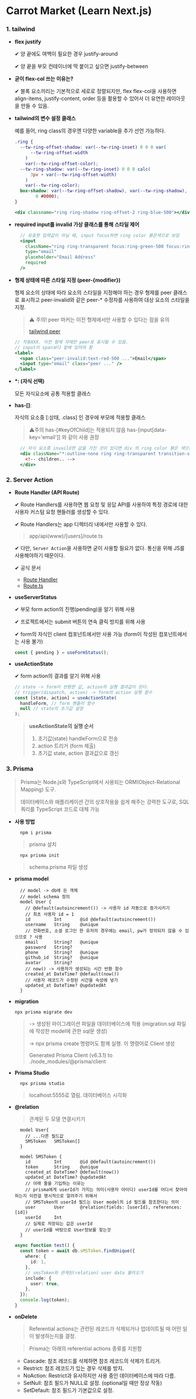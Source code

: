 # Carrot Market (Learn Next.js)

### 1. tailwind

- **flex justify**

  ✔ 양 끝에도 여백이 필요한 경우 justify-around

  ✔ 양 끝을 부모 컨테이너에 딱 붙이고 싶으면 justify-between

- **굳이 flex-col 쓰는 이유는?**

  ✔ 블록 요소끼리는 기본적으로 세로로 정렬되지만, flex flex-col을 사용하면 align-items, justify-content, order 등을 활용할 수 있어서 더 유연한 레이아웃을 만들 수 있음.

- **tailwind의 변수 설정 클래스**

  예를 들어, ring class의 경우엔 다양한 variable을 추가 선언 가능하다.

  ```css
  .ring {
    --tw-ring-offset-shadow: var(--tw-ring-inset) 0 0 0 var(
        --tw-ring-offset-width
      )
      var(--tw-ring-offset-color);
    --tw-ring-shadow: var(--tw-ring-inset) 0 0 0 calc(
        3px + var(--tw-ring-offset-width)
      )
      var(--tw-ring-color);
    box-shadow: var(--tw-ring-offset-shadow), var(--tw-ring-shadow), var(--tw-shadow, 0
          0 #0000);
  }
  ```

  ```jsx
  <div classname="ring ring-shadow ring-offset-2 ring-blue-500"></div>
  ```

- **required input를 invalid 가상 클래스를 통해 스타일 제어**

  ```jsx
    // 유효한 입력값이 아닐 때, input focus하면 ring color 붉은색으로 보임
    <input
      className="ring ring-transparent focus:ring-green-500 focus:ring-offset-2  invalid:focus:ring-red-500 peer"
      type="email"
      placeholder="Email Address"
      required
    />
  ```

- **형제 상태에 따른 스타일 지정 (peer-{modifier})**

  형제 요소의 상태에 따라 요소의 스타일을 지정해야 하는 경우 형제를 peer 클래스로 표시하고 peer-invalid와 같은 peer-\* 수정자를 사용하여 대상 요소의 스타일을 지정.

  > ⚠️ 주의!
  > peer 마커는 이전 형제에서만 사용할 수 있다는 점을 유의
  >
  > [tailwind peer](https://tailwindcss.com/docs/hover-focus-and-other-states#styling-based-on-sibling-state)

  ```jsx
  // 작동XXX. 이전 형제 자매만 peer로 표시될 수 있음.
  // input이 span보다 앞에 있어야 함
  <label>
    <span class="peer-invalid:text-red-500 ...">Email</span>
    <input type="email" class="peer ..." />
  </label>
  ```

- **\*: (자식 선택)**

  모든 자식요소에 공통 적용할 클래스

- **has-[]**:

  자식의 요소중 [:상태, .class] 인 경우에 부모에 적용할 클래스

  > ⚠️주의
  > has-[#keyOfChild]는 적용되지 않음
  > has-[input[data-key='email']] 와 같이 사용 권장

  ```jsx
    // 자식 요소중 invaild한 값을 가진 것이 있다면 div 의 ring color 붉은 색으로 변경됨
    <div className="*:outline-none ring ring-transparent transition-shadow has-[:invalid]:ring-red-200">
      <!-- children.. -->
    </div>
  ```

### 2. Server Action

- **Route Handler (API Route)**

  ✔ Route Handlers를 사용하면 웹 요청 및 응답 API를 사용하여 특정 경로에 대한 사용자 커스텀 요청 핸들러를 생성할 수 있다.

  ✔ Route Handlers는 app 디렉터리 내에서만 사용할 수 있다.

  > app/api(www)/[users]/route.ts

  ✔ 다만, `Server Action`을 사용하면 굳이 사용할 필요가 없다. 통신을 위해 JS를 사용해야하기 때문이다.

  ✔ 공식 문서

  - [Route Handler](https://nextjs.org/docs/app/building-your-application/routing/route-handlers)
  - [Route.ts](https://nextjs.org/docs/app/api-reference/file-conventions/route)

- **useServerStatus**

  ✔ 부모 form action의 진행(pending)을 알기 위해 사용

  ✔ 프로젝트에서는 submit 버튼의 연속 클릭 방지를 위해 사용

  ✔ form의 자식인 client 컴포넌트에서만 사용 가능 (form이 작성된 컴포넌트에서는 사용 불가)

  ```jsx
  const { pending } = useFormStatus();
  ```

- **useActionState**

  ✔ form action의 결과를 알기 위해 사용

  ```jsx
  // state -> form이 반환한 값, action의 실행 결과값이 된다.
  // trigger(dispatch, action) -> form의 action 실행 함수
  const [state, action] = useActionState(
    handleForm, // form 핸들러 함수
    null // state의 초기값 설정
  );
  ```

  > **useActionState의 실행 순서**
  >
  > 1. 초기값(state) handleForm으로 전송
  > 2. action 트리거 (form 제출)
  > 3. 초기값 state, action 결과값으로 갱신

### 3. Prisma

> Prisma는 Node.js와 TypeScript에서 사용되는 ORM(Object-Relational Mapping) 도구.
>
> 데이터베이스와 애플리케이션 간의 상호작용을 쉽게 해주는 강력한 도구로, SQL 쿼리를 TypeScript 코드로 대체 가능

- **사용 방법**

  ```node
    npm i prisma
  ```
  
  > prisma 설치
  
  ```node
    npx prisma init
  ```
  
  > schema.prisma 파일 생성

- **prisma model**

  ```prisma
    // model -> db에 든 객체
    // model schema 정의
    model User {
      // @default(autoincrement()) -> 사용자 id 자동으로 증가시키기
      // 최초 사용자 id = 1
      id         Int       @id @default(autoincrement())
      username   String    @unique
      // 전화번호, 소셜 로그인 한 유저의 경우에는 email, pw가 정의되지 않을 수 있으므로 ? 사용
      email      String?   @unique
      password   String?
      phone      String?   @unique
      github_id  String?   @unique
      avatar     String?
      // now() -> 사용자가 생성되는 시간 반환 함수
      created_at DateTime? @default(now())
      // 사용자 레코드가 수정된 시간을 속성에 넣기
      updated_at DateTime? @updatedAt
    }
  ```

- **migration**
  
  ```node
  npx prisma migrate dev
  ```
  
  > -> 생성된 마이그레이션 파일을 데이터베이스에 적용 (migration.sql 파일에 작성한 model에 관한 sql문 생성)
  >
  > -> npx prisma create 명령어도 함께 실행. 이 명령어로 Client 생성
  >
  > Generated Prisma Client (v6.3.1) to ./node_modules/@prisma/client

- **Prisma Studio**

  ```node
    npx prisma studio
  ```

  > localhost:5555로 열림. 데이터베이스 시각화

- **@relation**

  > 관계된 두 모델 연결시키기
  
  ```prisma
    model User{
      // ...다른 필드값
      SMSToken   SMSToken[]
    }
  
    model SMSToken {
      id         Int       @id @default(autoincrement())
      token      String    @unique
      created_at DateTime? @default(now())
      updated_at DateTime? @updatedAt
      // 아래 줄을 기입하는 이유는
      // prisma에게 userId가 가지는 의미(사용자 아이디) userId를 어디서 찾아야하는지 이런걸 명시적으로 알려주기 위해서
      // SMSToken의 userId 필드는 User model의 id 필드를 참조한다는 의미
      user       User      @relation(fields: [userId], references: [id])
      userId     Int
      // 실제로 저장되는 값은 userId
      // userId를 바탕으로 User정보를 찾는것
    }
  ```
  
  ```ts
  async function test() {
    const token = await db.sMSToken.findUnique({
      where: {
        id: 1,
      },
      // smsToken와 관계된(relation) user data 불러오기
      include: {
        user: true,
      },
    });
    console.log(token);
  }
  ```

- **onDelete**

  > Referential actions는 관련된 레코드가 삭제되거나 업데이트될 때 어떤 일이 발생하는지를 결정.
  
  > Prisma는 아래의 referential actions 종류를 지원함
  
  - Cascade: 참조 레코드를 삭제하면 참조 레코드의 삭제가 트리거.
  - Restrict: 참조 레코드가 있는 경우 삭제를 방지.
  - NoAction: Restrict과 유사하지만 사용 중인 데이터베이스에 따라 다름.
  - SetNull: 참조 필드가 NULL로 설정. (optional일 때만 정상 작동)
  - SetDefault: 참조 필드가 기본값으로 설정.
